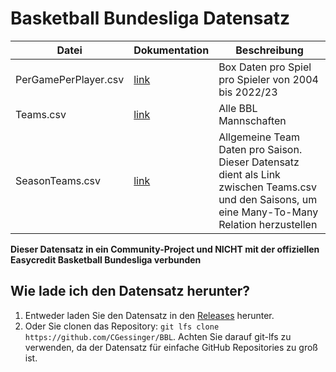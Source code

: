 # Basketball Bundesliga Datensatz
|Datei|Dokumentation|Beschreibung|
|---|---|---|
|PerGamePerPlayer.csv|[link](https://github.com/CGessinger/BBL/wiki/PerGamePerPlayer-Documentation)|Box Daten pro Spiel pro Spieler von 2004 bis 2022/23|
|Teams.csv|[link](https://github.com/CGessinger/BBL/wiki/Teams-Documentation)|Alle BBL Mannschaften|
|SeasonTeams.csv|[link](https://github.com/CGessinger/BBL/wiki/SeasonTeams-Documentation)|Allgemeine Team Daten pro Saison. Dieser Datensatz dient als Link zwischen Teams.csv und den Saisons, um eine Many-To-Many Relation herzustellen|

**Dieser Datensatz in ein Community-Project und NICHT mit der offiziellen Easycredit Basketball Bundesliga verbunden**

## Wie lade ich den Datensatz herunter?
1. Entweder laden Sie den Datensatz in den [Releases](https://github.com/CGessinger/BBL/releases/) herunter.
2. Oder Sie clonen das Repository: `git lfs clone https://github.com/CGessinger/BBL`. Achten Sie darauf git-lfs zu verwenden, da der Datensatz für einfache GitHub Repositories zu groß ist. 
